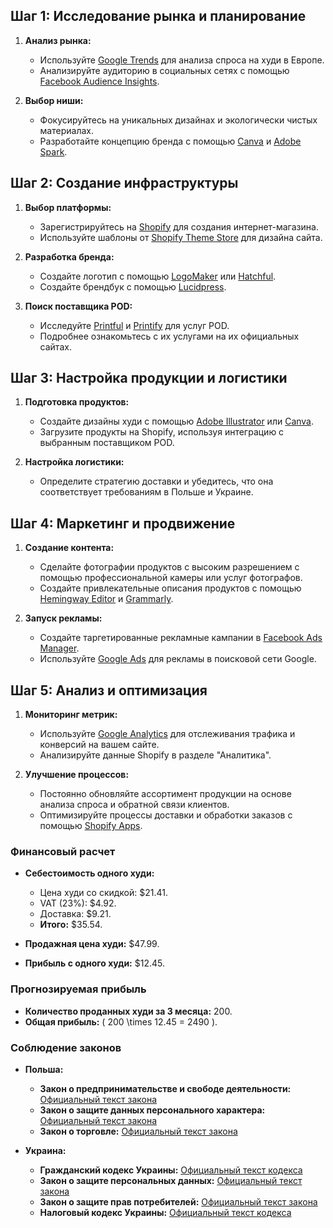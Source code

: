 ## Шаг 1: Исследование рынка и планирование

1. **Анализ рынка:**
   - Используйте [Google Trends](https://trends.google.com) для анализа спроса на худи в Европе.
   - Анализируйте аудиторию в социальных сетях с помощью [Facebook Audience Insights](https://www.facebook.com/business/insights/tools/audience-insights).

2. **Выбор ниши:**
   - Фокусируйтесь на уникальных дизайнах и экологически чистых материалах.
   - Разработайте концепцию бренда с помощью [Canva](https://www.canva.com) и [Adobe Spark](https://spark.adobe.com).

## Шаг 2: Создание инфраструктуры

1. **Выбор платформы:**
   - Зарегистрируйтесь на [Shopify](https://www.shopify.com) для создания интернет-магазина.
   - Используйте шаблоны от [Shopify Theme Store](https://themes.shopify.com) для дизайна сайта.

2. **Разработка бренда:**
   - Создайте логотип с помощью [LogoMaker](https://www.logomaker.com) или [Hatchful](https://hatchful.shopify.com).
   - Создайте брендбук с помощью [Lucidpress](https://www.lucidpress.com).

3. **Поиск поставщика POD:**
   - Исследуйте [Printful](https://www.printful.com) и [Printify](https://printify.com) для услуг POD.
   - Подробнее ознакомьтесь с их услугами на их официальных сайтах.

## Шаг 3: Настройка продукции и логистики

1. **Подготовка продуктов:**
   - Создайте дизайны худи с помощью [Adobe Illustrator](https://www.adobe.com/products/illustrator.html) или [Canva](https://www.canva.com).
   - Загрузите продукты на Shopify, используя интеграцию с выбранным поставщиком POD.

2. **Настройка логистики:**
   - Определите стратегию доставки и убедитесь, что она соответствует требованиям в Польше и Украине.

## Шаг 4: Маркетинг и продвижение

1. **Создание контента:**
   - Сделайте фотографии продуктов с высоким разрешением с помощью профессиональной камеры или услуг фотографов.
   - Создайте привлекательные описания продуктов с помощью [Hemingway Editor](http://www.hemingwayapp.com) и [Grammarly](https://www.grammarly.com).

2. **Запуск рекламы:**
   - Создайте таргетированные рекламные кампании в [Facebook Ads Manager](https://www.facebook.com/business/ads).
   - Используйте [Google Ads](https://ads.google.com) для рекламы в поисковой сети Google.

## Шаг 5: Анализ и оптимизация

1. **Мониторинг метрик:**
   - Используйте [Google Analytics](https://analytics.google.com) для отслеживания трафика и конверсий на вашем сайте.
   - Анализируйте данные Shopify в разделе "Аналитика".

2. **Улучшение процессов:**
   - Постоянно обновляйте ассортимент продукции на основе анализа спроса и обратной связи клиентов.
   - Оптимизируйте процессы доставки и обработки заказов с помощью [Shopify Apps](https://apps.shopify.com).

### Финансовый расчет

- **Себестоимость одного худи:**
  - Цена худи со скидкой: $21.41.
  - VAT (23%): $4.92.
  - Доставка: $9.21.
  - **Итого:** $35.54.

- **Продажная цена худи:** $47.99.
- **Прибыль с одного худи:** $12.45.

### Прогнозируемая прибыль

- **Количество проданных худи за 3 месяца:** 200.
- **Общая прибыль:** \( 200 \times 12.45 = 2490 \).

### Соблюдение законов

- **Польша:**
  - **Закон о предпринимательстве и свободе деятельности:** [Официальный текст закона](https://isap.sejm.gov.pl/isap.nsf/DocDetails.xsp?id=WDU20190002110)
  - **Закон о защите данных персонального характера:** [Официальный текст закона](http://www.legislationline.org/download/action/download/id/1801/file/Poland_Law_on_the_Protection_of_Personal_Data_amended_2018_ru.pdf)
  - **Закон о торговле:** [Официальный текст закона](https://isap.sejm.gov.pl/isap.nsf/DocDetails.xsp?id=WDU20180002393)

- **Украина:**
  - **Гражданский кодекс Украины:** [Официальный текст кодекса](https://zakon.rada.gov.ua/laws/show/435-15#Text)
  - **Закон о защите персональных данных:** [Официальный текст закона](https://zakon.rada.gov.ua/laws/show/2297-17)
  - **Закон о защите прав потребителей:** [Официальный текст закона](https://zakon.rada.gov.ua/laws/show/1023-12)
  - **Налоговый кодекс Украины:** [Официальный текст кодекса](https://zakon.rada.gov.ua/laws/show/2755-17)
